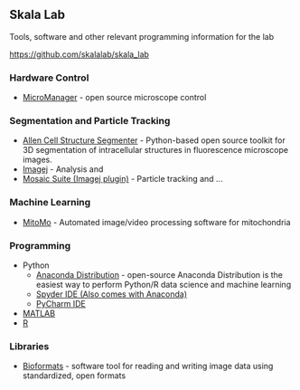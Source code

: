 
## Skala Lab
Tools, software and other relevant programming information for the lab

https://github.com/skalalab/skala_lab

### Hardware Control
* [MicroManager](https://micro-manager.org/wiki/Version_2.0) - open source microscope control

### Segmentation and Particle Tracking

* [Allen Cell Structure Segmenter](https://www.allencell.org/segmenter.html) -  Python-based open source toolkit for 3D segmentation of intracellular structures in fluorescence microscope images.
* [Imagej](https://imagej.net/Downloads) - Analysis and 
* [Mosaic Suite (Imagej plugin)](http://mosaic.mpi-cbg.de/?q=downloads/imageJ) - Particle tracking and ...

### Machine Learning 
* [MitoMo](https://omictools.com/mitomo-tool) - Automated image/video processing software for mitochondria 

### Programming
* Python
  * [Anaconda Distribution](https://www.anaconda.com/distribution/) - open-source Anaconda Distribution is the easiest way to perform Python/R data science and machine learning
  * [Spyder IDE (Also comes with Anaconda)](https://github.com/spyder-ide/spyder)
  * [PyCharm IDE](https://www.jetbrains.com/pycharm/)
* [MATLAB](https://it.wisc.edu/services/software/)
* [R](https://www.r-project.org/)

### Libraries
* [Bioformats](https://www.openmicroscopy.org/bio-formats/) - software tool for reading and writing image data using standardized, open formats



